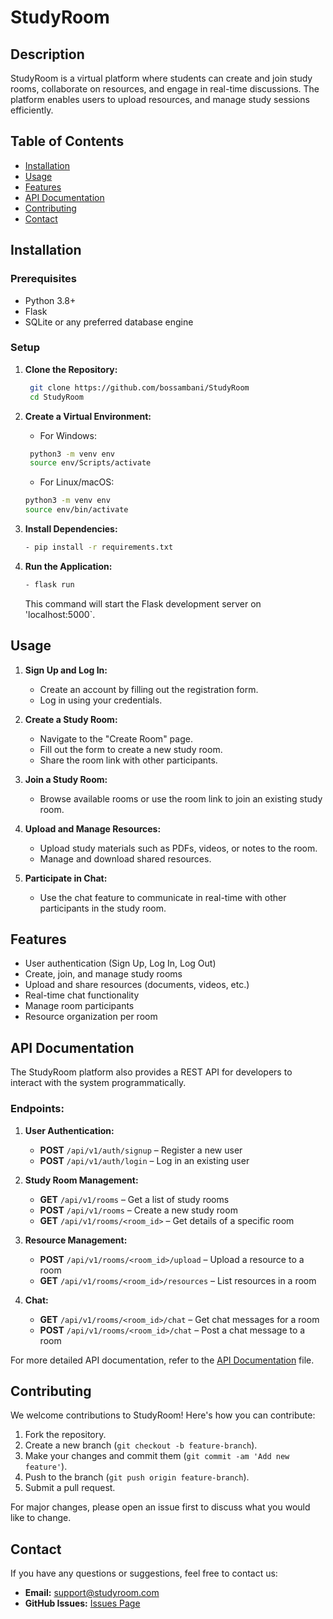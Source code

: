 # StudyRoom

## Description
StudyRoom is a virtual platform where students can create and join study rooms, collaborate on resources, and engage in real-time discussions. The platform enables users to upload resources, and manage study sessions efficiently.

## Table of Contents
- [Installation](#installation)
- [Usage](#usage)
- [Features](#features)
- [API Documentation](#api-documentation)
- [Contributing](#Contributing)
- [Contact](#contact)

## Installation

### Prerequisites
- Python 3.8+
- Flask
- SQLite or any preferred database engine

### Setup
1. **Clone the Repository:**
    ```bash
     git clone https://github.com/bossambani/StudyRoom
     cd StudyRoom
    ```

2. **Create a Virtual Environment:**
    - For Windows:
    ```bash
     python3 -m venv env
     source env/Scripts/activate
    ```

    - For Linux/macOS:
    ```bash
    python3 -m venv env
    source env/bin/activate
    ```

3. **Install Dependencies:**
    ```bash
    - pip install -r requirements.txt
    ```


4. **Run the Application:**
    ```bash
    - flask run
    ```
    This command will start the Flask development server on 'localhost:5000`.



## Usage
1. **Sign Up and Log In:**
    - Create an account by filling out the registration form.
    - Log in using your credentials.

2. **Create a Study Room:**
    - Navigate to the "Create Room" page.
    - Fill out the form to create a new study room.
    - Share the room link with other participants.

3. **Join a Study Room:**
    - Browse available rooms or use the room link to join an existing study room.

4. **Upload and Manage Resources:**
   - Upload study materials such as PDFs, videos, or notes to the room.
   - Manage and download shared resources.

5. **Participate in Chat:**
   - Use the chat feature to communicate in real-time with other participants in the study room.

## Features
- User authentication (Sign Up, Log In, Log Out)
- Create, join, and manage study rooms
- Upload and share resources (documents, videos, etc.)
- Real-time chat functionality
- Manage room participants
- Resource organization per room

## API Documentation
The StudyRoom platform also provides a REST API for developers to interact with the system programmatically.

### Endpoints:

1. **User Authentication:**
   - **POST** `/api/v1/auth/signup` – Register a new user
   - **POST** `/api/v1/auth/login` – Log in an existing user

2. **Study Room Management:**
   - **GET** `/api/v1/rooms` – Get a list of study rooms
   - **POST** `/api/v1/rooms` – Create a new study room
   - **GET** `/api/v1/rooms/<room_id>` – Get details of a specific room

3. **Resource Management:**
   - **POST** `/api/v1/rooms/<room_id>/upload` – Upload a resource to a room
   - **GET** `/api/v1/rooms/<room_id>/resources` – List resources in a room

4. **Chat:**
   - **GET** `/api/v1/rooms/<room_id>/chat` – Get chat messages for a room
   - **POST** `/api/v1/rooms/<room_id>/chat` – Post a chat message to a room

For more detailed API documentation, refer to the [API Documentation](API.md) file.

## Contributing
We welcome contributions to StudyRoom! Here's how you can contribute:

1. Fork the repository.
2. Create a new branch (`git checkout -b feature-branch`).
3. Make your changes and commit them (`git commit -am 'Add new feature'`).
4. Push to the branch (`git push origin feature-branch`).
5. Submit a pull request.

For major changes, please open an issue first to discuss what you would like to change.

## Contact
If you have any questions or suggestions, feel free to contact us:

- **Email:** support@studyroom.com
- **GitHub Issues:** [Issues Page](https://github.com/bossambani/StudyRoom/issues)

